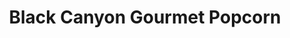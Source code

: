 ---
title: "Black Canyon Gourmet Popcorn"
url: /kuna/black-canyon-gourmet-popcorn/
shop: Süßwaren
---